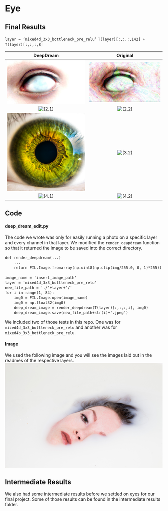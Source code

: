 # Eye

## Final Results
`layer = ‘mixed4d_3x3_bottleneck_pre_relu’`
`T(layer)[:,:,:,142] + T(layer)[:,:,:,8]`

DeepDream                  |  Original
:-------------------------:|:-------------------------:
![](./initial_1.jpg "(1.1)") |  ![](./final_1.jpg "(1.2)")
![](./initial_2.jpg "(2.1)") |  ![](./final_2.png "(2.2)")
![](./initial_3.jpg "(3.1)") |  ![](./final_3.png "(3.2)")
![](./initial_4.jpg "(4.1)") |  ![](./final_4.png "(4.2)")

## Code
#### deep_dream_edit.py
The code we wrote was only for easily running a photo on a specific layer and every channel in that layer. We modified the `render_deapdream` function so that it returned the image to be saved into the correct directory.
```
def render_deepdream(...)
    ...
    return PIL.Image.fromarray(np.uint8(np.clip(img/255.0, 0, 1)*255))

image_name = 'insert_image_path'
layer = 'mixed4d_3x3_bottleneck_pre_relu'
new_file_path = './'+layer+'/'
for i in range(1, 84):
    img0 = PIL.Image.open(image_name)
    img0 = np.float32(img0)
    deep_dream_image = render_deepdream(T(layer)[:,:,:,i], img0)
    deep_dream_image.save(new_file_path+str(i)+'.jpeg')
```
We included two of those tests in this repo. One was for `mized4d_3x3_bottleneck_pre_relu` and another was for `mixed4b_3x3_bottleneck_pre_relu`.

#### Image
We used the following image and you will see the images laid out in the readmes of the respective layers.
![Alt text](./bath.jpg?raw=true "Bath Lady")

## Intermediate Results
We also had some intermediate results before we settled on eyes for our final project. Some of those results can be found in the intermediate results folder.
